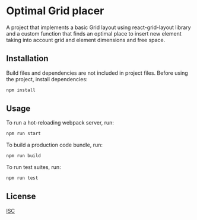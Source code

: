 # Optimal Grid placer

A project that implements a basic Grid layout using react-grid-layout library and a custom function that finds an optimal place to insert new element taking into account grid and element dimensions and free space.

## Installation

Build files and dependencies are not included in project files. Before using the project, install dependencies:

```bash
npm install
```

## Usage

To run a hot-reloading webpack server, run:

```bash
npm run start
```

To build a production code bundle, run:

```bash
npm run build
```

To run test suites, run:

```bash
npm run test
```

## License

[ISC](https://choosealicense.com/licenses/isc/)

